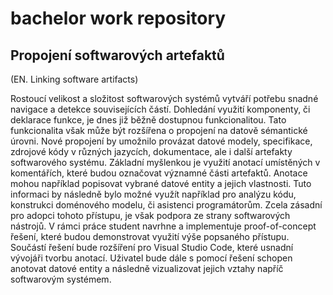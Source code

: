 # bachelor work repository

## Propojení softwarových artefaktů 
(EN. Linking software artifacts)

Rostoucí velikost a složitost softwarových systémů vytváří potřebu snadné navigace a detekce souvisejících částí.
Dohledání využití komponenty, či deklarace funkce, je dnes již běžně dostupnou funkcionalitou.
Tato funkcionalita však může být rozšířena o propojení na datově sémantické úrovni.
Nové propojení by umožnilo provázat datové modely, specifikace, zdrojové kódy v různých jazycích, dokumentace, ale i další artefakty softwarového systému.
Základní myšlenkou je využití anotací umístěných v komentářích, které budou označovat významné části artefaktů.
Anotace mohou například popisovat vybrané datové entity a jejich vlastnosti.
Tuto informaci by následně bylo možné využít například pro analýzu kódu, konstrukci doménového modelu, či asistenci programátorům.
Zcela zásadní pro adopci tohoto přístupu, je však podpora ze strany softwarových nástrojů.
V rámci práce student navrhne a implementuje proof-of-concept řešení, které budou demonstrovat využití výše popsaného přístupu.
Součástí řešení bude rozšíření pro Visual Studio Code, které usnadní vývojáři tvorbu anotací.
Uživatel bude dále s pomocí řešení schopen anotovat datové entity a následně vizualizovat jejich vztahy napříč softwarovým systémem.
